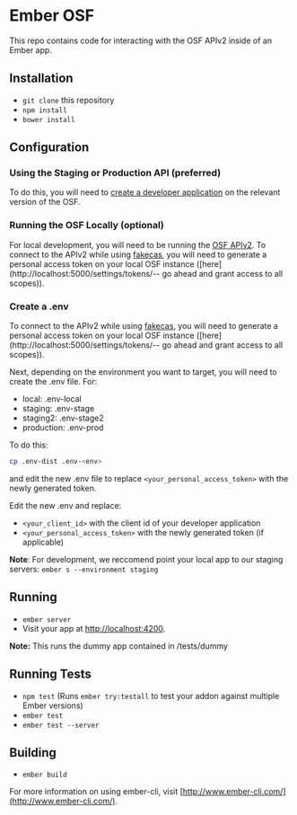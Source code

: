 # Ember OSF

This repo contains code for interacting with the OSF APIv2 inside of an Ember app.

## Installation

*   `git clone` this repository
*   `npm install`
*   `bower install`

## Configuration

### Using the Staging or Production API (preferred)

To do this, you will need to [create a developer application](https://staging.osf.io/settings/applications/) on the
relevant version of the OSF.

### Running the OSF Locally (optional)

For local development, you will need to be running the [OSF
APIv2](https://github.com/CenterForOpenScience/osf.io#running-the-api-server). To connect to the APIv2 while using
[fakecas](https://github.com/CenterForOpenScience/osf.io#running-the-osf), you will need to generate a personal
access token on your local OSF instance ([here](http://localhost:5000/settings/tokens/-- go ahead and grant access
    to all scopes)).

### Create a .env

To connect to the APIv2 while using [fakecas](https://github.com/CenterForOpenScience/osf.io#running-the-osf), you will
need to generate a personal access token on your local OSF instance ([here](http://localhost:5000/settings/tokens/-- go
ahead and grant access to all scopes)).

Next, depending on the environment you want to target, you will need to create the .env file. For:

*   local: .env-local
*   staging: .env-stage
*   staging2: .env-stage2
*   production: .env-prod

To do this:

```bash
cp .env-dist .env-<env>

```

and edit the new .env file to replace `<your_personal_access_token>` with the newly generated token.

Edit the new .env and replace:

*   `<your_client_id>` with the client id of your developer application
*   `<your_personal_access_token>` with the newly generated token (if applicable)

**Note**: For development, we reccomend point your local app to our staging servers: `ember s --environment staging`

## Running

*   `ember server`
*   Visit your app at [http://localhost:4200](http://localhost:4200).

**Note:** This runs the dummy app contained in /tests/dummy

## Running Tests

*   `npm test` (Runs `ember try:testall` to test your addon against multiple Ember versions)
*   `ember test`
*   `ember test --server`

## Building

*   `ember build`

For more information on using ember-cli, visit [http://www.ember-cli.com/](http://www.ember-cli.com/).
